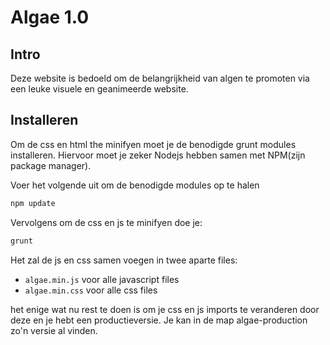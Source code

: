# Algae 1.0

## Intro

Deze website is bedoeld om de belangrijkheid van algen te promoten via een leuke visuele en geanimeerde website.

## Installeren

Om de css en html the minifyen moet je de benodigde grunt modules installeren. Hiervoor moet je zeker Nodejs hebben samen met NPM(zijn package manager).

Voer het volgende uit om de benodigde modules op te halen
```bash
npm update
```

Vervolgens om de css en js te minifyen doe je:
```bash
grunt
```

Het zal de js en css samen voegen in twee aparte files:

* `algae.min.js` voor alle javascript files
* `algae.min.css` voor alle css files

het enige wat nu rest te doen is om je css en js imports te veranderen door deze en je hebt een productieversie.
Je kan in de map algae-production zo'n versie al vinden.
